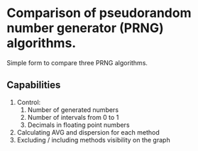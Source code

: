 # Comparison of pseudorandom number generator (PRNG) algorithms.

Simple form to compare three PRNG algorithms.

## Capabilities

1. Control:
    1. Number of generated numbers
    2. Number of intervals from 0 to 1
    3. Decimals in floating point numbers
2. Calculating AVG and dispersion for each method
3. Excluding / including methods visibility on the graph
